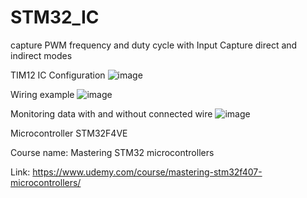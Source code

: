 # STM32_IC
capture PWM frequency and duty cycle with Input Capture direct and indirect modes

TIM12 IC Configuration 
![image](https://github.com/user-attachments/assets/d495bb47-c9d6-4c8f-823b-32f090ebe33c)

Wiring example 
![image](https://github.com/user-attachments/assets/d0491c48-d87e-4a3c-b714-d9a966c690ee)

Monitoring data with and without connected wire 
![image](https://github.com/user-attachments/assets/8a2138b8-359a-4b64-bbac-f9ca59aa0e30)

Microcontroller STM32F4VE

Course name: Mastering STM32 microcontrollers

Link: https://www.udemy.com/course/mastering-stm32f407-microcontrollers/

